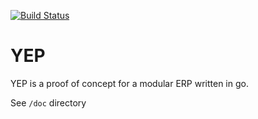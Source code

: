 [![Build Status](https://travis-ci.org/npiganeau/yep.svg?branch=master)](https://travis-ci.org/npiganeau/yep)

YEP
===
YEP is a proof of concept for a modular ERP written in go.

See `/doc` directory